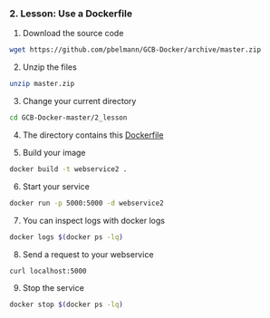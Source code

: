 ### 2. Lesson: Use a Dockerfile 

1. Download the source code

~~~BASH
wget https://github.com/pbelmann/GCB-Docker/archive/master.zip
~~~

2. Unzip the files

~~~BASH
unzip master.zip
~~~

3. Change your current directory

~~~BASH
cd GCB-Docker-master/2_lesson
~~~

4. The directory contains this [Dockerfile](Dockerfile)

5. Build your image

~~~BASH
docker build -t webservice2 .
~~~

6. Start your service 

~~~BASH
docker run -p 5000:5000 -d webservice2
~~~

7. You can inspect logs with docker logs

~~~BASH
docker logs $(docker ps -lq)
~~~

8. Send a request to your webservice

~~~BASH
curl localhost:5000
~~~

9. Stop the service

~~~BASH
docker stop $(docker ps -lq)
~~~
